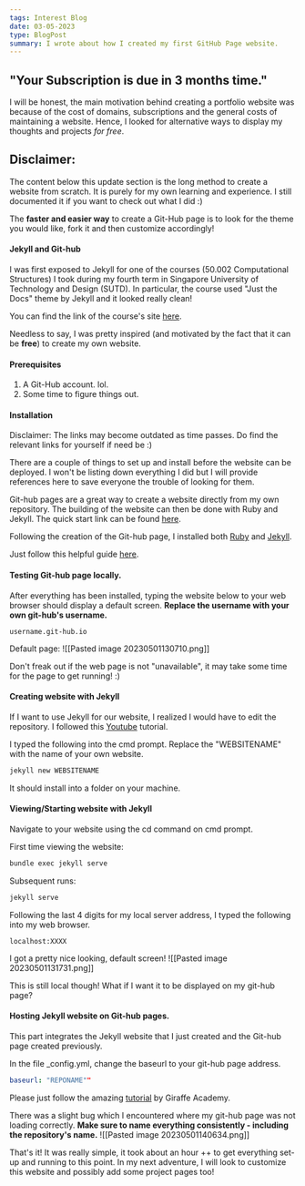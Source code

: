 ```yaml
---
tags: Interest Blog
date: 03-05-2023
type: BlogPost
summary: I wrote about how I created my first GitHub Page website.
---
```

## "Your Subscription is due in 3 months time."

I will be honest, the main motivation behind creating a portfolio website was because of the cost of domains, subscriptions and the general costs of maintaining a website. Hence, I looked for alternative ways to display my thoughts and projects *for free*.

## Disclaimer:
The content below this update section is the long method to create a website from scratch. It is purely for my own learning and experience. I still documented it if you want to check out what I did :)

The **faster and easier way** to create a Git-Hub page is to look for the theme you would like, fork it and then customize accordingly! 


#### Jekyll and Git-hub
I was first exposed to Jekyll for one of the courses (50.002 Computational Structures) I took during my fourth term in Singapore University of Technology and Design (SUTD). In particular, the course used "Just the Docs" theme by Jekyll and it looked really clean! 

You can find the link of the course's site [here](https://natalieagus.git-hub.io/50002/). 

Needless to say, I was pretty inspired (and motivated by the fact that it can be **free**) to create my own website.

#### Prerequisites 
1. A Git-Hub account. lol.
2. Some time to figure things out.

#### Installation
Disclaimer: The links may become outdated as time passes. Do find the relevant links for yourself if need be :)

There are a couple of things to set up and install before the website can be deployed. I won't be listing down everything I did but I will provide references here to save everyone the trouble of looking for them.

Git-hub pages are a great way to create a website directly from my own repository. The building of the website can then be done with Ruby and Jekyll. The quick start link can be found [here](https://docs.git-hub.com/en/pages/quickstart).

Following the creation of the Git-hub page, I installed both [Ruby](https://rubyinstaller.org/downloads/) and [Jekyll](https://jekyllrb.com/docs/installation/). 

Just follow this helpful guide [here](https://docs.git-hub.com/en/pages/setting-up-a-git-hub-pages-site-with-jekyll/creating-a-git-hub-pages-site-with-jekyll).

#### Testing Git-hub page locally.

After everything has been installed, typing the website below to your web browser should display a default screen. **Replace the username with your own git-hub's username.**
```
username.git-hub.io
```

Default page:
![[Pasted image 20230501130710.png]]

Don't freak out if the web page is not "unavailable", it may take some time for the page to get running! :)

#### Creating website with Jekyll
If I want to use Jekyll for our website, I realized I would have to edit the repository. I followed this [Youtube](https://www.youtube.com/watch?v=pxua_1vyFck&list=PLLAZ4kZ9dFpOPV5C5Ay0pHaa0RJFhcmcB&index=5) tutorial.

I typed the following into the cmd prompt. Replace the "WEBSITENAME" with the name of your own website.
```bash
jekyll new WEBSITENAME
```

It should install into a folder on your machine. 

#### Viewing/Starting website with Jekyll

Navigate to your website using the cd command on cmd prompt.

First time viewing the website:
```bash
bundle exec jekyll serve
```

Subsequent runs:
```bash
jekyll serve
```

Following the last 4 digits for my local server address, I typed the following into my web browser.
```
localhost:XXXX 
```

I got a pretty nice looking, default screen! 
![[Pasted image 20230501131731.png]]

This is still local though! What if I want it to be displayed on my git-hub page?

#### Hosting Jekyll website on Git-hub pages.

This part integrates the Jekyll website that I just created and the Git-hub page created previously.

In the file \_config.yml, change the baseurl to your git-hub page address.

```yml
baseurl: "REPONAME""
```

Please just follow the amazing [tutorial](https://www.youtube.com/watch?v=fqFjuX4VZmU&list=PLLAZ4kZ9dFpOPV5C5Ay0pHaa0RJFhcmcB&index=20) by Giraffe Academy.


There was a slight bug which I encountered where my git-hub page was not loading correctly. **Make sure to name everything consistently - including the repository's name.**
![[Pasted image 20230501140634.png]]

That's it! It was really simple, it took about an hour ++ to get everything set-up and running to this point. In my next adventure, I will look to customize this website and possibly add some project pages too!